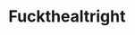 ---
title: Fuckthealtright
crosslinks:
- The_Donald
- autotldr
- politics
- EnoughTrumpSpam
- altright
- ShitPoliticsSays
- Physical_Removal
- uncensorednews
- PoliticalHumor
- socialism
- Anarchism
- WeWuzSuperior
- conspiracy
- SocialistRA
- news
- onguardforthee
- livven
- Drama
- AsABlackMan
- CringeAnarchy
---